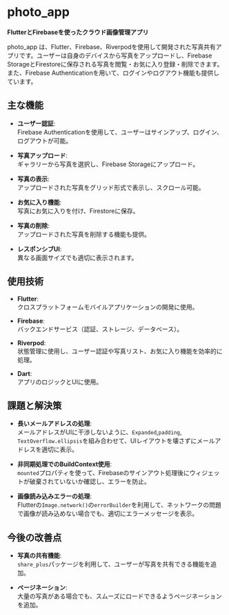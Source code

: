 # photo_app
**FlutterとFirebaseを使ったクラウド画像管理アプリ**

photo_app は、Flutter、Firebase、Riverpodを使用して開発された写真共有アプリです。ユーザーは自身のデバイスから写真をアップロードし、Firebase StorageとFirestoreに保存される写真を閲覧・お気に入り登録・削除できます。また、Firebase Authenticationを用いて、ログインやログアウト機能も提供しています。

## 主な機能
- **ユーザー認証**:  
  Firebase Authenticationを使用して、ユーザーはサインアップ、ログイン、ログアウトが可能。
  
- **写真アップロード**:  
  ギャラリーから写真を選択し、Firebase Storageにアップロード。

- **写真の表示**:  
  アップロードされた写真をグリッド形式で表示し、スクロール可能。

- **お気に入り機能**:  
  写真にお気に入りを付け、Firestoreに保存。

- **写真の削除**:  
  アップロードされた写真を削除する機能も提供。

- **レスポンシブUI**:  
  異なる画面サイズでも適切に表示されます。

## 使用技術
- **Flutter**:  
  クロスプラットフォームモバイルアプリケーションの開発に使用。

- **Firebase**:  
  バックエンドサービス（認証、ストレージ、データベース）。

- **Riverpod**:  
  状態管理に使用し、ユーザー認証や写真リスト、お気に入り機能を効率的に処理。

- **Dart**:  
  アプリのロジックとUIに使用。

## 課題と解決策
- **長いメールアドレスの処理**:  
  メールアドレスがUIに干渉しないように、`Expanded`,`padding`, `TextOverflow.ellipsis`を組み合わせて、UIレイアウトを壊さずにメールアドレスを適切に表示。

- **非同期処理でのBuildContext使用**:  
  `mounted`プロパティを使って、Firebaseのサインアウト処理後にウィジェットが破棄されていないか確認し、エラーを防止。

- **画像読み込みエラーの処理**:  
  Flutterの`Image.network()`の`errorBuilder`を利用して、ネットワークの問題で画像が読み込めない場合でも、適切にエラーメッセージを表示。


## 今後の改善点
- **写真の共有機能**:  
  `share_plus`パッケージを利用して、ユーザーが写真を共有できる機能を追加。

- **ページネーション**:  
  大量の写真がある場合でも、スムーズにロードできるようページネーションを追加。

